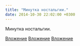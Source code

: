 ```yaml
---
title: "Минутка ностальгии."
date: 2014-10-30 22:02:00 +0300
---
```


Минутка ностальгии.


[Вложение](https://vk.com/photo41076938_344342331)
[Вложение](https://vk.com/photo41076938_344342402)
[Вложение](https://vk.com/photo41076938_344343694)
